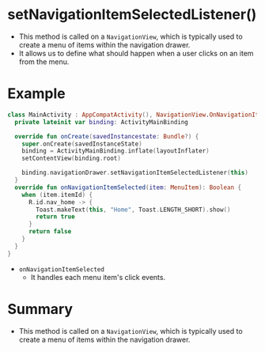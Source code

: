 # setNavigationItemSelectedListener()
- This method is called on a `NavigationView`, which is typically used to create a menu of items within the navigation drawer.
- It allows us to define what should happen when a user clicks on an item from the menu.

# Example
```kt
class MainActivity : AppCompatActivity(), NavigationView.OnNavigationItemSelectedListener{
  private lateinit var binding: ActivityMainBinding

  override fun onCreate(savedInstancestate: Bundle?) {
    super.onCreate(savedInstanceState)
    binding = ActivityMainBinding.inflate(layoutInflater)
    setContentView(binding.root)

    binding.navigationDrawer.setNavigationItemSelectedListener(this)
  }
  override fun onNavigationItemSelected(item: MenuItem): Boolean {
    when (item.itemId) {
      R.id.nav_home -> {
        Toast.makeText(this, "Home", Toast.LENGTH_SHORT).show()
        return true
      }
      return false
    }
  }
}
```
- `onNavigationItemSelected`
  - It handles each menu item's click events.

# Summary
- This method is called on a `NavigationView`, which is typically used to create a menu of items within the navigation drawer.
